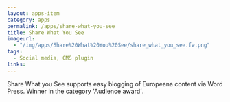 ```yaml
---
layout: apps-item
category: apps
permalink: /apps/share-what-you-see
title: Share What You See
imageurl:
  - "/img/apps/Share%20What%20You%20See/share_what_you_see.fw.png"
tags:
  - Social media, CMS plugin
links:
---
```


Share What you See supports easy blogging of Europeana content via Word Press. Winner in the category 'Audience award´.

